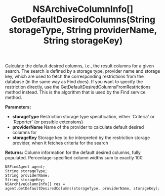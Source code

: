 ﻿---
uid: crmscript_ref_NSFindAgent_GetDefaultDesiredColumns
title: NSArchiveColumnInfo[] GetDefaultDesiredColumns(String storageType, String providerName, String storageKey)
intellisense: NSFindAgent.GetDefaultDesiredColumns
keywords: NSFindAgent, GetDefaultDesiredColumns
so.topic: reference
---

Calculate the default desired columns, i.e., the result columns for a given search. The search is defined by a storage type, provider name and storage key, which are used to fetch the corresponding restrictions from the database (in the same way as Find does). If you want to specify the restriction directly, use the GetDefaultDesiredColumnsFromRestrictions method instead. This is the algorithm that is used by the Find service method.

**Parameters:**
 - **storageType** Restriction storage type specification, either 'Criteria' or 'Reporter' (or possible extensions)
 - **providerName** Name of the provider to calculate default desired columns for
 - **storageKey** Storage key to be interpreted by the restriction storage provider, when it fetches criteria for the search

**Returns:** Column information for the default desired columns, fully populated. Percentage-specified column widths sum to exactly 100.

```crmscript
NSFindAgent agent;
String storageType;
String providerName;
String storageKey;
NSArchiveColumnInfo[] res = agent.GetDefaultDesiredColumns(storageType, providerName, storageKey);
```

